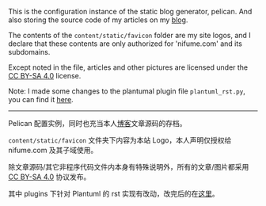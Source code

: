 This is the configuration instance of the static blog generator, pelican.
And also storing the source code of my articles on my [blog][blog].

The contents of the `content/static/favicon` folder are my site logos, and I declare that these contents are only authorized for 'nifume.com' and its subdomains.

Except noted in the file, articles and other pictures are licensed under the [CC BY-SA 4.0][by-sa] license.

Note: I made some changes to the plantumal plugin file `plantuml_rst.py`, you can find it [here][plant].

---

Pelican 配置实例，同时也充当本人[博客][blog]文章源码的存档。

`content/static/favicon` 文件夹下内容为本站 Logo，本人声明仅授权给 nifume.com 及其子域使用。

除文章源码/其它非程序代码文件内本身有特殊说明外，所有的文章/图片都采用 [CC BY-SA 4.0][by-sa] 协议发布。

其中 plugins 下针对 Plantuml 的 rst 实现有改动，改完后的在[这里][plant]。

[blog]: https://nifume.com
[by-sa]: https://creativecommons.org/licenses/by-sa/4.0/
[plant]: https://gist.github.com/Bekcpear/c24e1e6d00f9d7d5884c55bb2d2645ef
